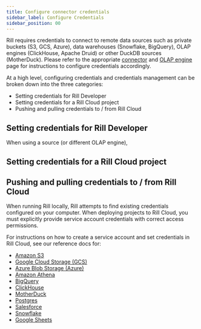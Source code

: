 ```yaml
---
title: Configure connector credentials
sidebar_label: Configure Credentials
sidebar_position: 00
---
```


Rill requires credentials to connect to remote data sources such as private buckets (S3, GCS, Azure), data warehouses (Snowflake, BigQuery), OLAP engines (ClickHouse, Apache Druid) or other DuckDB sources (MotherDuck). Please refer to the appropriate [connector](../../reference/connectors/connectors.md) and [OLAP engine](../../reference/olap-engines/olap-engines.md) page for instructions to configure credentials accordingly.

At a high level, configuring credentials and credentials management can be broken down into the three categories:
- Setting credentials for Rill Developer
- Setting credentials for a Rill Cloud project
- Pushing and pulling credentials to / from Rill Cloud

## Setting credentials for Rill Developer

When using a source (or different OLAP engine), 


## Setting credentials for a Rill Cloud project

## Pushing and pulling credentials to / from Rill Cloud



When running Rill locally, Rill attempts to find existing credentials configured on your computer. When deploying projects to Rill Cloud, you must explicitly provide service account credentials with correct access permissions.

For instructions on how to create a service account and set credentials in Rill Cloud, see our reference docs for:

- [Amazon S3](../../reference/connectors/s3.md) 
- [Google Cloud Storage (GCS)](../../reference/connectors/gcs.md)
- [Azure Blob Storage (Azure)](../../reference/connectors/azure.md)
- [Amazon Athena](../../reference/connectors/athena.md)
- [BigQuery](../../reference/connectors/bigquery.md)
- [ClickHouse](../../reference/olap-engines/clickhouse.md)
- [MotherDuck](../../reference/connectors/motherduck.md)
- [Postgres](../../reference/connectors/postgres.md)
- [Salesforce](../../reference/connectors/salesforce.md)
- [Snowflake](../../reference/connectors/snowflake.md)
- [Google Sheets](../../reference/connectors/googlesheets.md)



